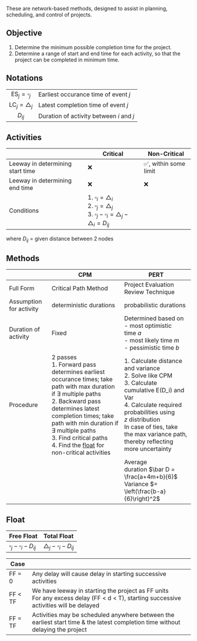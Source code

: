 These are network-based methods, designed to assist in planning, scheduling, and control of projects.

## Objective

1. Determine the minimum possible completion time for the project.
2. Determine a range of start and end time for each activity, so that the project can be completed in minimum time.

## Notations

|                             |                                          |
| :-------------------------: | ---------------------------------------- |
|  $\text{ES}_j = \square_j$  | Earliest occurance time of event $j$     |
| $\text{LC}_j = \triangle_j$ | Latest completion time of event $j$      |
|          $D_{ij}$           | Duration of activity between $i$ and $j$ |

## Activities

|                                  | Critical                                                     | Non-Critical         |
| -------------------------------- | ------------------------------------------------------------ | -------------------- |
| Leeway in determining start time | ❌                                                            | ✅, within some limit |
| Leeway in determining end time   | ❌                                                            | ❌                    |
| Conditions                       | 1. $\square_i = \triangle_i$<br />2. $\square_j = \triangle_j$<br />3. $\square_j - \square_i = \triangle_j - \triangle_i = D_{ij}$ |                      |

where $D_{ij}$ =  given distance between 2 nodes

## Methods

|                         | CPM                                                          | PERT                                                         |
| ----------------------- | ------------------------------------------------------------ | ------------------------------------------------------------ |
| Full Form               | Critical Path Method                                         | Project Evaluation Review Technique                          |
| Assumption for activity | deterministic durations                                      | probabilistic durations                                      |
| Duration of activity    | Fixed                                                        | Determined based on<br />- most optimistic time $a$<br />- most likely time $m$<br />- pessimistic time $b$ |
| Procedure               | 2 passes<br />1. Forward pass determines earliest occurance times; take path with max duration if $\exists$ multiple paths<br />2. Backward pass determines latest completion times; take path with min duration if $\exists$ multiple paths<br />3. Find critical paths<br />4. Find the [float](#float) for non-critical activities | 1. Calculate distance and variance<br />2. Solve like CPM<br />3. Calculate cumulative E(D_i) and Var<br />4. Calculate required probabilities using $z$ distribution<br />In case of ties, take the max variance path, thereby reflecting more uncertainty |
|                         |                                                              | Average duration $\bar D = \frac{a+4m+b}{6}$<br />Variance $= \left(\frac{b-a}{6}\right)^2$ |

## Float

| Free Float                       | Total Float                        |
| -------------------------------- | ---------------------------------- |
| $\square_j - \square_i - D_{ij}$ | $\triangle_j - \square_i - D_{ij}$ |

| Case    |                                                              |
| ------- | ------------------------------------------------------------ |
| FF = 0  | Any delay will cause delay in starting successive activities |
| FF < TF | We have leeway in starting the project as FF units<br />For any excess delay (FF < d < T), starting successive activities will be delayed |
| FF = TF | Activities may be scheduled anywhere between the earliest start time & the latest completion time without delaying the project |
